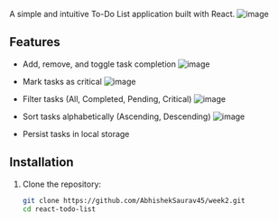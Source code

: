 A simple and intuitive To-Do List application built with React.
![image](https://github.com/AbhishekSaurav45/week2/assets/135051103/3226a7aa-b134-483a-ab24-96af37f56922)


## Features

- Add, remove, and toggle task completion ![image](https://github.com/AbhishekSaurav45/week2/assets/135051103/51b507ee-384e-4501-b2b7-4db4b99eb6fd)

- Mark tasks as critical  ![image](https://github.com/AbhishekSaurav45/week2/assets/135051103/bddbc043-d814-4ee7-a975-ce89e2329155)

- Filter tasks (All, Completed, Pending, Critical) ![image](https://github.com/AbhishekSaurav45/week2/assets/135051103/29265300-2183-4492-a5db-e5df9d7aa86f)

- Sort tasks alphabetically (Ascending, Descending)  ![image](https://github.com/AbhishekSaurav45/week2/assets/135051103/b34de7de-426a-4fdd-8dd1-abaa663b1bd9)

- Persist tasks in local storage

## Installation

1. Clone the repository:
   ```bash
   git clone https://github.com/AbhishekSaurav45/week2.git
   cd react-todo-list
